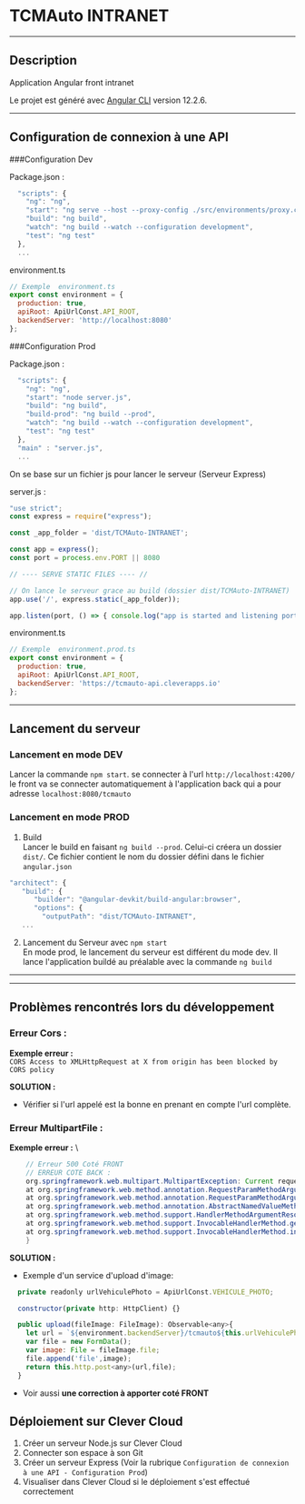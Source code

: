 # TCMAuto INTRANET

-- -
## Description
Application Angular front intranet

Le projet est généré avec [Angular CLI](https://github.com/angular/angular-cli) version 12.2.6.

-- -
## Configuration de connexion à une   API

###Configuration Dev 

Package.json :
``` js
  "scripts": {
    "ng": "ng",
    "start": "ng serve --host --proxy-config ./src/environments/proxy.conf.json",
    "build": "ng build",
    "watch": "ng build --watch --configuration development",
    "test": "ng test"
  },
  ...
```
environment.ts
``` js
// Exemple  environment.ts
export const environment = {
  production: true,
  apiRoot: ApiUrlConst.API_ROOT,
  backendServer: 'http://localhost:8080'
};
```

###Configuration Prod

Package.json :
``` js
  "scripts": {
    "ng": "ng",
    "start": "node server.js",
    "build": "ng build",
    "build-prod": "ng build --prod",
    "watch": "ng build --watch --configuration development",
    "test": "ng test"
  },
  "main" : "server.js",
  ...
```
On se base sur un fichier js pour lancer le serveur (Serveur Express)

server.js :

``` js
"use strict";
const express = require("express");

const _app_folder = 'dist/TCMAuto-INTRANET';

const app = express();
const port = process.env.PORT || 8080

// ---- SERVE STATIC FILES ---- //

// On lance le serveur grace au build (dossier dist/TCMAuto-INTRANET)
app.use('/', express.static(_app_folder));

app.listen(port, () => { console.log("app is started and listening port : ", port)})

```

environment.ts

``` js
// Exemple  environment.prod.ts
export const environment = {
  production: true,
  apiRoot: ApiUrlConst.API_ROOT,
  backendServer: 'https://tcmauto-api.cleverapps.io'
};
```
-- -
## Lancement du serveur
### Lancement en mode DEV

Lancer la commande `npm start`. se connecter à l'url `http://localhost:4200/` le front va se connecter automatiquement à l'application
back qui a pour adresse `localhost:8080/tcmauto`

### Lancement en mode PROD
1) Build\
Lancer le build en faisant `ng build --prod`. Celui-ci créera un dossier `dist/`. 
Ce fichier contient le nom du dossier défini dans le fichier `angular.json`
``` js
"architect": {
   "build": {
      "builder": "@angular-devkit/build-angular:browser",
      "options": {
        "outputPath": "dist/TCMAuto-INTRANET",
   ...
```
2) Lancement du Serveur avec `npm start`\
En mode prod, le lancement du serveur est différent du mode dev. Il lance l'application buildé au préalable avec la commande `ng build`
-- -
-- -
## Problèmes rencontrés lors du développement
### Erreur Cors :

**Exemple erreur :** \
``CORS Access to XMLHttpRequest at X from origin has been blocked by CORS policy``

**SOLUTION :**

- Vérifier si l'url appelé est la bonne en prenant en compte l'url complète. 

### Erreur MultipartFile :

**Exemple erreur :** \
``` java
    // Erreur 500 Coté FRONT
    // ERREUR COTE BACK :
    org.springframework.web.multipart.MultipartException: Current request is not a multipart request
	at org.springframework.web.method.annotation.RequestParamMethodArgumentResolver.handleMissingValueInternal(RequestParamMethodArgumentResolver.java:210) ~[spring-web-5.3.14.jar:5.3.14]
	at org.springframework.web.method.annotation.RequestParamMethodArgumentResolver.handleMissingValue(RequestParamMethodArgumentResolver.java:193) ~[spring-web-5.3.14.jar:5.3.14]
	at org.springframework.web.method.annotation.AbstractNamedValueMethodArgumentResolver.resolveArgument(AbstractNamedValueMethodArgumentResolver.java:114) ~[spring-web-5.3.14.jar:5.3.14]
	at org.springframework.web.method.support.HandlerMethodArgumentResolverComposite.resolveArgument(HandlerMethodArgumentResolverComposite.java:121) ~[spring-web-5.3.14.jar:5.3.14]
	at org.springframework.web.method.support.InvocableHandlerMethod.getMethodArgumentValues(InvocableHandlerMethod.java:179) ~[spring-web-5.3.14.jar:5.3.14]
	at org.springframework.web.method.support.InvocableHandlerMethod.invokeForRequest(InvocableHandlerMethod.java:146) ~[spring-web-5.3.14.jar:5.3.14]
    }
```

**SOLUTION :**

- Exemple d'un service d'upload d'image:
``` js
  private readonly urlVehiculePhoto = ApiUrlConst.VEHICULE_PHOTO;

  constructor(private http: HttpClient) {}

  public upload(fileImage: FileImage): Observable<any>{
    let url = `${environment.backendServer}/tcmauto${this.urlVehiculePhoto}/upload` ;
    var file = new FormData();
    var image: File = fileImage.file;
    file.append('file',image);
    return this.http.post<any>(url,file);
  }

```
- Voir aussi **une correction à apporter coté FRONT**

## Déploiement sur Clever Cloud

1) Créer un serveur Node.js sur Clever Cloud
2) Connecter son espace à son Git
3) Créer un serveur Express (Voir la rubrique ``Configuration de connexion à une API - Configuration Prod``)
4) Visualiser dans Clever Cloud si le déploiement s'est effectué correctement
